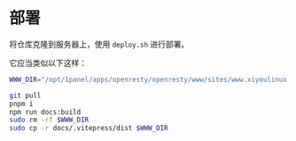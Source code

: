 # 部署

将仓库克隆到服务器上，使用 `deploy.sh` 进行部署。

它应当类似以下这样：

```sh
WWW_DIR="/opt/1panel/apps/openresty/openresty/www/sites/www.xiyoulinux.com/index"

git pull
pnpm i
npm run docs:build
sudo rm -rf $WWW_DIR
sudo cp -r docs/.vitepress/dist $WWW_DIR
```